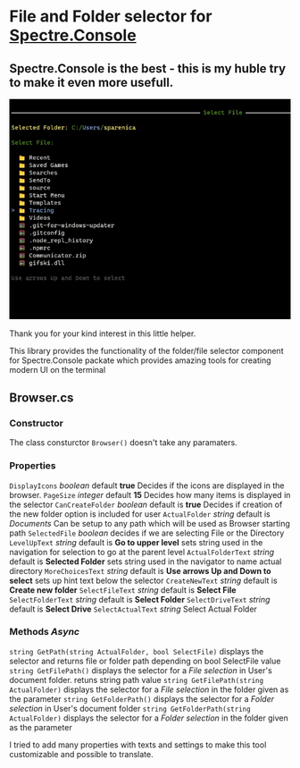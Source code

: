 # File and Folder selector for 	[Spectre.Console](https://github.com/spectreconsole)

## Spectre.Console is the best - this is my huble try to make it even more usefull.

![preview](preview.jpg)

Thank you for your kind interest in this little helper. 

This library provides the functionality of the folder/file selector component for Spectre.Console packate which provides amazing tools for creating modern UI on the terminal 

## Browser.cs

### Constructor

The class consturctor `Browser()` doesn't take any paramaters.

### Properties 

`DisplayIcons` *boolean* default **true** Decides if the icons are displayed in the browser.
`PageSize` *integer* default **15** Decides how many items is displayed in the selector
`CanCreateFolder` *boolean* default is **true** Decides if creation of the new folder option is included for user
`ActualFolder` *string* default is *Documents* Can be setup to any path which will be used as Browser starting path
`SelectedFile` *boolean* decides if we are selecting File or the Directory
`LevelUpText` *string* default is **Go to upper level** sets string used in the navigation for selection to go at the parent level
`ActualFolderText` *string* default is **Selected Folder** sets string used in the navigator to name actual directory
`MoreChoicesText` *string* default is **Use arrows Up and Down to select** sets up hint text below the selector
`CreateNewText` *string* default is **Create new folder** 
`SelectFileText` *string* default is **Select File**
`SelectFolderText` *string* default is **Select Folder**
`SelectDriveText` *string* default is **Select Drive**
`SelectActualText` *string* Select Actual Folder

### Methods *Async*

`string GetPath(string ActualFolder, bool SelectFile)` displays the selector and returns  file or folder path depending on bool SelectFile value
`string GetFilePath()` displays the selector for a *File selection* in User's document folder. retuns string path value
`string GetFilePath(string ActualFolder)` displays the selector for a *File selection* in the folder given as the parameter
`string GetFolderPath()` displays the selector for a *Folder selection* in User's document folder
`string GetFolderPath(string ActualFolder)` displays the selector for a *Folder selection* in the folder given as the parameter

I tried to add many properties with texts and settings to make this tool customizable and possible to translate. 

